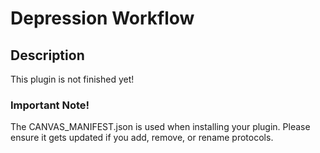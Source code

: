 Depression Workflow
====

## Description

This plugin is not finished yet! 

### Important Note!

The CANVAS_MANIFEST.json is used when installing your plugin. Please ensure it
gets updated if you add, remove, or rename protocols.
